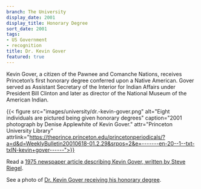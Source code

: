 ```yaml
---
branch: The University
display_date: 2001
display_title: Honorary Degree
sort_date: 2001
tags:
- US Government
- recognition
title: Dr. Kevin Gover
featured: true
---
```


Kevin Gover, a citizen of the Pawnee and Comanche Nations, receives Princeton’s first honorary degree conferred upon a Native American. Gover served as Assistant Secretary of the Interior for Indian Affairs under President Bill Clinton and later as director of the National Museum of the American Indian.

{{< figure src="images/university/dr.-kevin-gover.png" alt="Eight individuals are pictured being given honorary degrees" caption="2001 photograph by Denise Applewhite of Kevin Gover." attr="Princeton University Library" attrlink="https://theprince.princeton.edu/princetonperiodicals/?a=d&d=WeeklyBulletin20010618-01.2.29&srpos=2&e=-------en-20--1--txt-txIN-kevin+gover------">}}

Read a [1975 newspaper article describing Kevin Gover, written by Steve Riegel](https://theprince.princeton.edu/princetonperiodicals/?a=d&d=Princetonian19751119-01.1.3&e=-------en-20--1--txt-txIN-alfonso+ortiz------).

See a photo of [Dr. Kevin Gover receiving his honorary degree](https://www.jstor.org/stable/10.25290/prinunivlibrchro.67.2.0420?seq=15).



